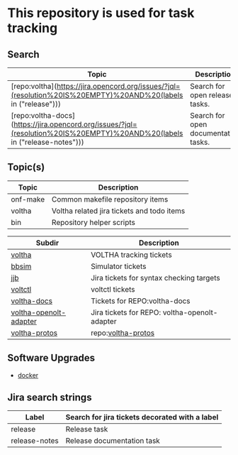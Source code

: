 This repository is used for task tracking
=========================================

Search
------

| Topic     | Description                                |
| --------- | -------------------------------------------|
| [repo:voltha](https://jira.opencord.org/issues/?jql=(resolution%20IS%20EMPTY)%20AND%20(labels in ("release"))) | Search for open release tasks. |
| [repo:voltha-docs](https://jira.opencord.org/issues/?jql=(resolution%20IS%20EMPTY)%20AND%20(labels in ("release-notes"))) | Search for open documentation tasks. |

Topic(s)
--------

| Topic     | Description                                |
| --------- | -------------------------------------------|
| onf-make  | Common makefile repository items           |
| voltha    | Voltha related jira tickets and todo items |
| bin       | Repository helper scripts                  |

| Subdir    | Description                                |
| --------- | -------------------------------------------|
| [voltha](voltha/README.md)          | VOLTHA tracking tickets              |
| [bbsim](voltha/bbsim/README.md)     | Simulator tickets                    |
| [jjb](voltha/jjb/README.md)         | Jira tickets for syntax checking targets |
| [voltctl](voltha/votlctl/README.md) | voltctl tickets                      | 
| [voltha-docs](voltha/voltha-docs/README.md)     | Tickets for REPO:voltha-docs |
| [voltha-openolt-adapter](voltha/voltha-openolt-adapter/README.md)  | Jira tickets for REPO: voltha-openolt-adapter |
| [voltha-protos](voltha/voltha-protos/README.md)  | repo:[voltha-protos](https://gerrit.opencord.org/plugins/gitiles/voltha-protos) |

Software Upgrades
-----------------

- [docker](upgrades/README.md)

Jira search strings
-------------------

| Label         | Search for jira tickets decorated with a label |
| ------------- | -----------------------------------------------|
| release       | Release task                                   |
| release-notes | Release documentation task                     |
